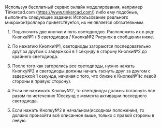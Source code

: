 Используя бесплатный сервис онлайн моделирования, например Tinkercad.com (https://www.tinkercad.com/) либо ему подобные, выполнить следующее задание:
 Использование реального микроконтроллера приветствуется, но не является обязательным. 

1. Подключить две кнопки и пять светодиодов. Расположить их в ряд: 
Кнопка№1 / 5 светодиодов / Кнопка№2
Рисунок в сообщении ниже. 
 
2. По нажатию Кнопки№1, светодиоды загораются последовательно друг за другом с задержкой в 1 секунду в сторону Кнопки№2 до крайнего светодиода. 

3. После того как загорелись все светодиоды, нужно нажать Кнопку№2 и светодиоды должны начать гаснуть друг за другом с задержкой 1 секунда, начиная с того, что ближе к Кнопке№1(с левой стороны в правую сторону). 

4. Если не нажимать Кнопку№2, то светодиоды должны погаснуть все разом по истечению 10секунд с момента активации последнего светодиода. 

5. Если нажать Кнопку№2 в начальном(исходном положении), то должно произойти всё описанное выше, только с правой стороны в левую.
